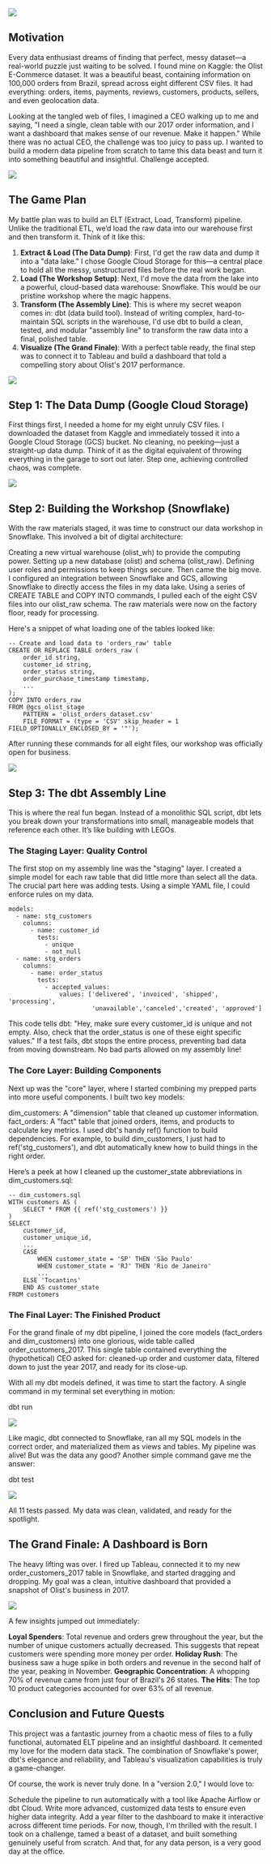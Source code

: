 <div class="featured">
<a href="{{ page.url }}">
<img src="{{site.url}}/images/cover_etl.png" />
</a>
</div>


## Motivation

Every data enthusiast dreams of finding that perfect, messy dataset—a real-world puzzle just waiting to be solved. I found mine on Kaggle: the Olist E-Commerce dataset. It was a beautiful beast, containing information on 100,000 orders from Brazil, spread across eight different CSV files. It had everything: orders, items, payments, reviews, customers, products, sellers, and even geolocation data.

Looking at the tangled web of files, I imagined a CEO walking up to me and saying, "I need a single, clean table with our 2017 order information, and I want a dashboard that makes sense of our revenue. Make it happen." While there was no actual CEO, the challenge was too juicy to pass up. I wanted to build a modern data pipeline from scratch to tame this data beast and turn it into something beautiful and insightful. Challenge accepted.

<p class="centered-text">
<img class="centered" src="{{site.url}}/images/Linked_Schema.png" />
</p>

## The Game Plan

My battle plan was to build an ELT (Extract, Load, Transform) pipeline. Unlike the traditional ETL, we’d load the raw data into our warehouse first and then transform it. Think of it like this:

1. **Extract & Load (The Data Dump)**: First, I'd get the raw data and dump it into a "data lake." I chose Google Cloud Storage for this—a central place to hold all the messy, unstructured files before the real work began.
2. **Load (The Workshop Setup)**: Next, I'd move the data from the lake into a powerful, cloud-based data warehouse: Snowflake. This would be our pristine workshop where the magic happens.
3. **Transform (The Assembly Line)**: This is where my secret weapon comes in: dbt (data build tool). Instead of writing complex, hard-to-maintain SQL scripts in the warehouse, I'd use dbt to build a clean, tested, and modular "assembly line" to transform the raw data into a final, polished table.
4. **Visualize (The Grand Finale)**: With a perfect table ready, the final step was to connect it to Tableau and build a dashboard that told a compelling story about Olist's 2017 performance.

<p class="centered-text">
<img class="centered" src="{{site.url}}/images/ELT_Pipeline.png" />
</p>

## Step 1: The Data Dump (Google Cloud Storage)


First things first, I needed a home for my eight unruly CSV files. I downloaded the dataset from Kaggle and immediately tossed it into a Google Cloud Storage (GCS) bucket. No cleaning, no peeking—just a straight-up data dump. Think of it as the digital equivalent of throwing everything in the garage to sort out later. Step one, achieving controlled chaos, was complete.

<p class="centered-text">
<img class="centered" src="{{site.url}}/images/GCP_Bucket.png" />
</p>


## Step 2: Building the Workshop (Snowflake) 

With the raw materials staged, it was time to construct our data workshop in Snowflake. This involved a bit of digital architecture:

Creating a new virtual warehouse (olist_wh) to provide the computing power.
Setting up a new database (olist) and schema (olist_raw).
Defining user roles and permissions to keep things secure.
Then came the big move. I configured an integration between Snowflake and GCS, allowing Snowflake to directly access the files in my data lake. Using a series of CREATE TABLE and COPY INTO commands, I pulled each of the eight CSV files into our olist_raw schema. The raw materials were now on the factory floor, ready for processing.

Here's a snippet of what loading one of the tables looked like:

```
-- Create and load data to 'orders_raw' table
CREATE OR REPLACE TABLE orders_raw (
    order_id string,
    customer_id string,
    order_status string,
    order_purchase_timestamp timestamp,
    ...
);
COPY INTO orders_raw
FROM @gcs_olist_stage
    PATTERN = 'olist_orders_dataset.csv'
    FILE_FORMAT = (type = 'CSV' skip_header = 1 FIELD_OPTIONALLY_ENCLOSED_BY = '"');

```

After running these commands for all eight files, our workshop was officially open for business.

<p class="centered-text">
<img class="centered" src="{{site.url}}/images/Raw_Snowflake.png" />
</p>



## Step 3: The dbt Assembly Line

This is where the real fun began. Instead of a monolithic SQL script, dbt lets you break down your transformations into small, manageable models that reference each other. It’s like building with LEGOs.

### The Staging Layer: Quality Control

The first stop on my assembly line was the "staging" layer. I created a simple model for each raw table that did little more than select all the data. The crucial part here was adding tests. Using a simple YAML file, I could enforce rules on my data.


```
models:
  - name: stg_customers
    columns:
      - name: customer_id
        tests:
          - unique
          - not_null
  - name: stg_orders
    columns:
      - name: order_status
        tests:
          - accepted_values:
              values: ['delivered', 'invoiced', 'shipped', 'processing',
                       'unavailable','canceled','created', 'approved']

```

This code tells dbt: "Hey, make sure every customer_id is unique and not empty. Also, check that the order_status is one of these eight specific values." If a test fails, dbt stops the entire process, preventing bad data from moving downstream. No bad parts allowed on my assembly line!

### The Core Layer: Building Components

Next up was the "core" layer, where I started combining my prepped parts into more useful components. I built two key models:

dim_customers: A "dimension" table that cleaned up customer information.
fact_orders: A "fact" table that joined orders, items, and products to calculate key metrics.
I used dbt's handy ref() function to build dependencies. For example, to build dim_customers, I just had to ref('stg_customers'), and dbt automatically knew how to build things in the right order.

Here’s a peek at how I cleaned up the customer_state abbreviations in dim_customers.sql:



```
-- dim_customers.sql
WITH customers AS (
    SELECT * FROM {{ ref('stg_customers') }}
)
SELECT
    customer_id,
    customer_unique_id,
    ...
    CASE
        WHEN customer_state = 'SP' THEN 'São Paulo'
        WHEN customer_state = 'RJ' THEN 'Rio de Janeiro'
        ...
    ELSE 'Tocantins'
    END AS customer_state
FROM customers

```

### The Final Layer: The Finished Product

For the grand finale of my dbt pipeline, I joined the core models (fact_orders and dim_customers) into one glorious, wide table called order_customers_2017. This single table contained everything the (hypothetical) CEO asked for: cleaned-up order and customer data, filtered down to just the year 2017, and ready for its close-up.

With all my dbt models defined, it was time to start the factory. A single command in my terminal set everything in motion:

dbt run

<p class="centered-text">
<img class="centered" src="{{site.url}}/images/dbt_run.png" />
</p>

Like magic, dbt connected to Snowflake, ran all my SQL models in the correct order, and materialized them as views and tables. My pipeline was alive! But was the data any good? Another simple command gave me the answer:

dbt test

<p class="centered-text">
<img class="centered" src="{{site.url}}/images/dbt_compile.png" />
</p>


All 11 tests passed. My data was clean, validated, and ready for the spotlight.

## The Grand Finale: A Dashboard is Born

The heavy lifting was over. I fired up Tableau, connected it to my new order_customers_2017 table in Snowflake, and started dragging and dropping. My goal was a clean, intuitive dashboard that provided a snapshot of Olist's business in 2017.

<p class="centered-text">
<img class="centered" src="{{site.url}}/images/tableau.png" />
</p>


A few insights jumped out immediately:

**Loyal Spenders**: Total revenue and orders grew throughout the year, but the number of unique customers actually decreased. This suggests that repeat customers were spending more money per order.
**Holiday Rush**: The business saw a huge spike in both orders and revenue in the second half of the year, peaking in November.
**Geographic Concentration**: A whopping 70% of revenue came from just four of Brazil's 26 states.
**The Hits**: The top 10 product categories accounted for over 63% of all revenue.

## Conclusion and Future Quests
This project was a fantastic journey from a chaotic mess of files to a fully functional, automated ELT pipeline and an insightful dashboard. It cemented my love for the modern data stack. The combination of Snowflake's power, dbt's elegance and reliability, and Tableau's visualization capabilities is truly a game-changer.

Of course, the work is never truly done. In a "version 2.0," I would love to:

Schedule the pipeline to run automatically with a tool like Apache Airflow or dbt Cloud.
Write more advanced, customized data tests to ensure even higher data integrity.
Add a year filter to the dashboard to make it interactive across different time periods.
For now, though, I'm thrilled with the result. I took on a challenge, tamed a beast of a dataset, and built something genuinely useful from scratch. And that, for any data person, is a very good day at the office.
